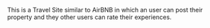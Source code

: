 This is a Travel Site similar to AirBNB in which an user can post their property and they other users can rate their experiences.
